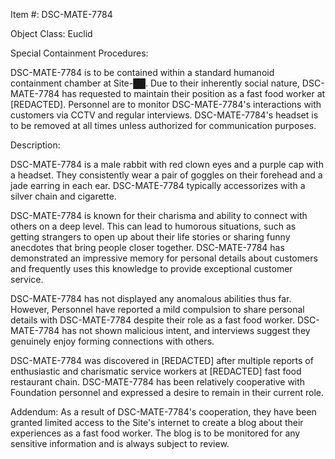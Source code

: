 Item #: DSC-MATE-7784

Object Class: Euclid

Special Containment Procedures:

DSC-MATE-7784 is to be contained within a standard humanoid containment chamber at Site-██. Due to their inherently social nature, DSC-MATE-7784 has requested to maintain their position as a fast food worker at [REDACTED]. Personnel are to monitor DSC-MATE-7784's interactions with customers via CCTV and regular interviews. DSC-MATE-7784's headset is to be removed at all times unless authorized for communication purposes.

Description:

DSC-MATE-7784 is a male rabbit with red clown eyes and a purple cap with a headset. They consistently wear a pair of goggles on their forehead and a jade earring in each ear. DSC-MATE-7784 typically accessorizes with a silver chain and cigarette.

DSC-MATE-7784 is known for their charisma and ability to connect with others on a deep level. This can lead to humorous situations, such as getting strangers to open up about their life stories or sharing funny anecdotes that bring people closer together. DSC-MATE-7784 has demonstrated an impressive memory for personal details about customers and frequently uses this knowledge to provide exceptional customer service.

DSC-MATE-7784 has not displayed any anomalous abilities thus far. However, Personnel have reported a mild compulsion to share personal details with DSC-MATE-7784 despite their role as a fast food worker. DSC-MATE-7784 has not shown malicious intent, and interviews suggest they genuinely enjoy forming connections with others.

DSC-MATE-7784 was discovered in [REDACTED] after multiple reports of enthusiastic and charismatic service workers at [REDACTED] fast food restaurant chain. DSC-MATE-7784 has been relatively cooperative with Foundation personnel and expressed a desire to remain in their current role.

Addendum: As a result of DSC-MATE-7784's cooperation, they have been granted limited access to the Site's internet to create a blog about their experiences as a fast food worker. The blog is to be monitored for any sensitive information and is always subject to review.